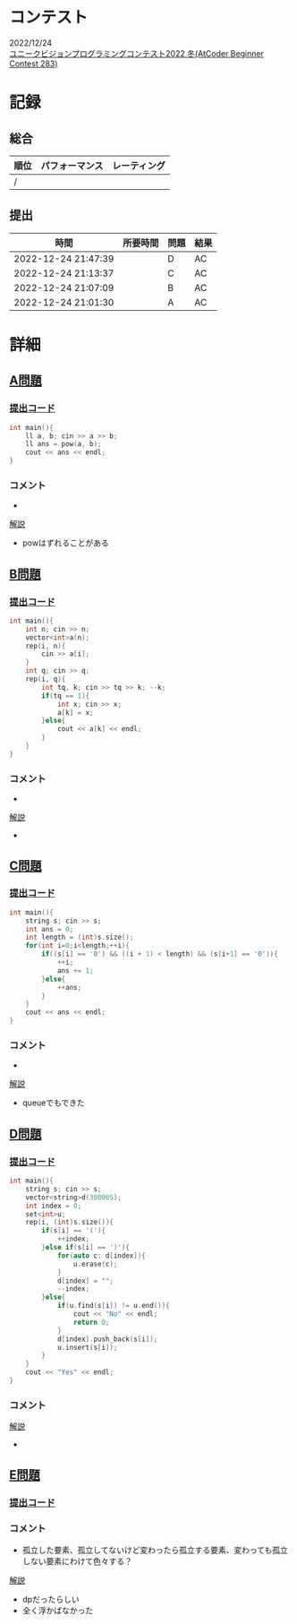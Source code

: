# コンテスト
2022/12/24<br>
[ユニークビジョンプログラミングコンテスト2022 冬(AtCoder Beginner Contest 283)](https://atcoder.jp/contests/abc283)

# 記録
## 総合
|  順位  |  パフォーマンス  | レーティング |
| ---- | ---- | ---- |
|   /   |  |  |

## 提出
|  時間  |  所要時間  |  問題  | 結果 |
| ---- | ---- | ---- | ---- |
| 2022-12-24 21:47:39 |  | D | AC |
| 2022-12-24 21:13:37 |  | C | AC |
| 2022-12-24 21:07:09 |  | B | AC |
| 2022-12-24 21:01:30 |  | A | AC |


# 詳細
## [A問題](https://atcoder.jp/contests/abc283/tasks/abc283_a)
### [提出コード](https://atcoder.jp/contests/abc283/submissions/37482602)
```c++
int main(){
    ll a, b; cin >> a >> b;
    ll ans = pow(a, b);
    cout << ans << endl;
} 
```

### コメント

* 

[解説](https://atcoder.jp/contests/abc283/editorial/5440)

* powはずれることがある


## [B問題](https://atcoder.jp/contests/abc283/tasks/abc283_b)
### [提出コード](https://atcoder.jp/contests/abc283/submissions/37491525)
```c++
int main(){
    int n; cin >> n;
    vector<int>a(n);
    rep(i, n){
        cin >> a[i];
    }
    int q; cin >> q;
    rep(i, q){
        int tq, k; cin >> tq >> k; --k;
        if(tq == 1){
            int x; cin >> x;
            a[k] = x;
        }else{
            cout << a[k] << endl;
        }
    }
} 
```

### コメント

* 

[解説](https://atcoder.jp/contests/abc283/editorial/5427)

* 


## [C問題](https://atcoder.jp/contests/abc283/tasks/abc283_c)
### [提出コード](https://atcoder.jp/contests/abc283/submissions/37496599)

```c++
int main(){
    string s; cin >> s;
    int ans = 0;
    int length = (int)s.size();
    for(int i=0;i<length;++i){
        if((s[i] == '0') && ((i + 1) < length) && (s[i+1] == '0')){
            ++i;
            ans += 1;
        }else{
            ++ans;
        }
    }
    cout << ans << endl;
}   
```

### コメント
* 

[解説](https://atcoder.jp/contests/abc283/editorial/5428)

* queueでもできた


## [D問題](https://atcoder.jp/contests/abc283/tasks/abc283_d)
### [提出コード](https://atcoder.jp/contests/abc283/submissions/37509339)

```c++
int main(){
    string s; cin >> s;
    vector<string>d(300005);
    int index = 0;
    set<int>u;
    rep(i, (int)s.size()){
        if(s[i] == '('){
            ++index;
        }else if(s[i] == ')'){
            for(auto c: d[index]){
                u.erase(c); 
            }
            d[index] = "";
            --index;
        }else{
            if(u.find(s[i]) != u.end()){
                cout << "No" << endl;
                return 0;
            }
            d[index].push_back(s[i]);
            u.insert(s[i]);
        }
    }
    cout << "Yes" << endl;
} 
```

### コメント

[解説](https://atcoder.jp/contests/abc283/editorial/5441)

* 

## [E問題](https://atcoder.jp/contests/abc283/tasks/abc283_e)
### [提出コード]()
### コメント

* 孤立した要素、孤立してないけど変わったら孤立する要素、変わっても孤立しない要素にわけて色々する？

[解説](https://atcoder.jp/contests/abc283/editorial/5433)

* dpだったらしい
* 全く浮かばなかった
